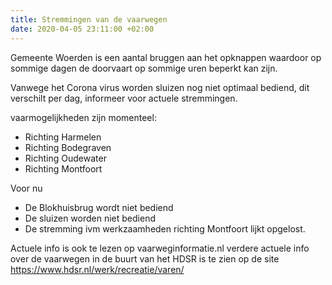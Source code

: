 ```yaml
---
title: Stremmingen van de vaarwegen
date: 2020-04-05 23:11:00 +02:00
---
```


Gemeente Woerden is een aantal bruggen aan het opknappen waardoor op sommige dagen de doorvaart op sommige uren beperkt kan zijn.

Vanwege het Corona virus worden sluizen nog niet  optimaal bediend, dit verschilt per dag, informeer voor actuele stremmingen.

vaarmogelijkheden zijn momenteel:

-  Richting Harmelen
-  Richting Bodegraven
-  Richting Oudewater
-  Richting Montfoort

Voor nu

-  De Blokhuisbrug wordt niet bediend
-  De sluizen worden niet bediend
-  De stremming ivm werkzaamheden richting Montfoort lijkt opgelost.


Actuele info is ook te lezen op vaarweginformatie.nl
verdere actuele info over de vaarwegen in de buurt van het HDSR is te zien op de site https://www.hdsr.nl/werk/recreatie/varen/
